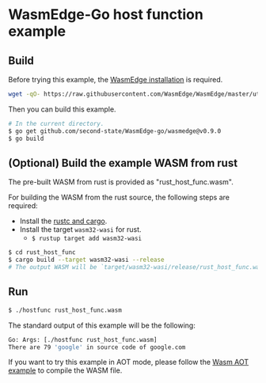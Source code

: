 # WasmEdge-Go host function example

## Build

Before trying this example, the [WasmEdge installation](https://github.com/WasmEdge/WasmEdge/blob/master/docs/install.md) is required.

```bash
wget -qO- https://raw.githubusercontent.com/WasmEdge/WasmEdge/master/utils/install.sh | bash -s -- -v 0.9.0
```

Then you can build this example.

```bash
# In the current directory.
$ go get github.com/second-state/WasmEdge-go/wasmedge@v0.9.0
$ go build
```

## (Optional) Build the example WASM from rust

The pre-built WASM from rust is provided as "rust_host_func.wasm".

For building the WASM from the rust source, the following steps are required:

* Install the [rustc and cargo](https://www.rust-lang.org/tools/install).
* Install the target `wasm32-wasi` for rust.
  * `$ rustup target add wasm32-wasi`

```bash
$ cd rust_host_func
$ cargo build --target wasm32-wasi --release
# The output WASM will be `target/wasm32-wasi/release/rust_host_func.wasm`.
```

## Run

```bash
$ ./hostfunc rust_host_func.wasm
```

The standard output of this example will be the following:

```bash
Go: Args: [./hostfunc rust_host_func.wasm]
There are 79 'google' in source code of google.com
```

If you want to try this example in AOT mode, please follow the [Wasm AOT example](https://github.com/second-state/WasmEdge-go-examples/tree/master/go_WasmAOT) to compile the WASM file.
